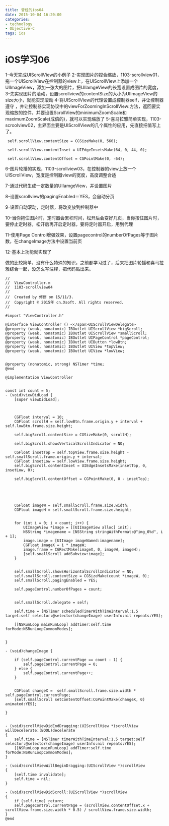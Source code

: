 ```yaml
---
title: 曾经的ios04
date: 2015-10-04 16:20:00
categories: 
- technology
- Objective-C 
tags: ios
---
```


# iOS学习06
1-今天完成UIScrollView的小例子
2-实现图片的捏合缩放，1103-scrollview01，拖一个UIScrollView在控制器的view上，在UIScrollView上添加一个UIImageView，添加一张大的图片，把UIIamgeView的长宽设置成图片的宽度，<!-- more -->
3-先实现图片的滚动，设置scrollview的contentSize的大小为UIImageView的size大小，就能实现滚动
4-将UIScrollView的代理设置成控制器self，并让控制器遵守 ，并让控制器实现协议中的viewForZoomingInScrollView:方法，返回要实现缩放的控件，并要设置ScrollView的minimumZoomScale和maximumZoomScale(成倍的)，就可以实现缩放了
5-喜马拉雅简单实现，1103-scroolview02，主界面主要是UIScrollView的几个属性的应用，先直接把值写上了。
    
   ```
    self.scrollView.contentSize = CGSizeMake(0, 560);

    self.scrollView.contentInset = UIEdgeInsetsMake(64, 0, 44, 0);

    self.scrollView.contentOffset = CGPointMake(0, -64);
   ```

6-图片轮播的实现，1103-scrollview03，在控制器的view上放一个UIScrollView，宽度是控制器view的宽度，高度调整合适

7-通过代码生成一定数量的UIIamgeView，并设置图片

8-设置scrollview的pagingEnabled＝YES，会自动分页

9-设置自动滚动，定时器，将改变放到控制器中

10-当你拖住图片时，定时器会累积时间，松开后会变好几页，当你按住图片时，要停止定时器，松开后再开启定时器，要将定时器开启，用到代理

11-使用Page Control增强效果，设置pagecontrol的numberOfPages等于图片数，在changeImage方法中设置当前页

12-基本上功能就实现了

做的比较简单，没有什么特殊的知识，之前都学习过了，后来把图片轮播和喜马拉雅综合一起，没怎么写注释，把代码贴出来。

```
//
//  ViewController.m
//  1103-scrollview04
//
//  Created by 修修 on 15/11/3.
//  Copyright © 2015年 cn.Xsoft. All rights reserved.
//

#import "ViewController.h"

@interface ViewController () <</span>UIScrollViewDelegate>
@property (weak, nonatomic) IBOutlet UIScrollView *bigScroll;
@property (weak, nonatomic) IBOutlet UIScrollView *smallScroll;
@property (weak, nonatomic) IBOutlet UIPageControl *pageControl;
@property (weak, nonatomic) IBOutlet UIButton *lowBtn;
@property (weak, nonatomic) IBOutlet UIView *topView;
@property (weak, nonatomic) IBOutlet UIView *lowView;


@property (nonatomic, strong) NSTimer *time;
@end

@implementation ViewController


const int count = 5;
- (void)viewDidLoad {
    [super viewDidLoad];
   

    
    CGFloat interval = 10;
    CGFloat scrollH = self.lowBtn.frame.origin.y + interval + self.lowBtn.frame.size.height;
    
    self.bigScroll.contentSize = CGSizeMake(0, scrollH);
    
    self.bigScroll.showsVerticalScrollIndicator = NO;
    
    CGFloat insetTop = self.topView.frame.size.height - self.smallScroll.frame.origin.y + interval;
    CGFloat insetLow = self.lowView.frame.size.height;
    self.bigScroll.contentInset = UIEdgeInsetsMake(insetTop, 0, insetLow, 0);
    
    self.bigScroll.contentOffset = CGPointMake(0, 0 - insetTop);
    




    CGFloat imageW = self.smallScroll.frame.size.width;
    CGFloat imageH = self.smallScroll.frame.size.height;
    
    
    for (int i = 0; i < count; i++) {
        UIImageView *image = [[UIImageView alloc] init];
        NSString *imagename = [NSString stringWithFormat:@"img_0%d", i + 1];
        image.image = [UIImage imageNamed:imagename];
        CGFloat imageX = i * imageW;
        image.frame = CGRectMake(imageX, 0, imageW, imageH);
        [self.smallScroll addSubview:image];
    }
    
    
    self.smallScroll.showsHorizontalScrollIndicator = NO;
    self.smallScroll.contentSize = CGSizeMake(count *imageW, 0);
    self.smallScroll.pagingEnabled = YES;
    
    self.pageControl.numberOfPages = count;
    
    
    self.smallScroll.delegate = self;
    
    self.time = [NSTimer scheduledTimerWithTimeInterval:1.5 target:self selector:@selector(changeImage) userInfo:nil repeats:YES];
    
    [[NSRunLoop mainRunLoop] addTimer:self.time forMode:NSRunLoopCommonModes];


}

- (void)changeImage {
    
    if (self.pageControl.currentPage == count - 1) {
        self.pageControl.currentPage = 0;
    } else {
        self.pageControl.currentPage++;
    }
    
    
    CGFloat changeX =  self.smallScroll.frame.size.width * self.pageControl.currentPage;
    [self.smallScroll setContentOffset:CGPointMake(changeX, 0) animated:YES];

}


- (void)scrollViewDidEndDragging:(UIScrollView *)scrollView willDecelerate:(BOOL)decelerate
{
    self.time = [NSTimer timerWithTimeInterval:1.5 target:self selector:@selector(changeImage) userInfo:nil repeats:YES];
    [[NSRunLoop mainRunLoop] addTimer:self.time forMode:NSRunLoopCommonModes];
}

- (void)scrollViewWillBeginDragging:(UIScrollView *)scrollView
{
    [self.time invalidate];
    self.time = nil;
}

- (void)scrollViewDidScroll:(UIScrollView *)scrollView
{
    if (self.time) return;
    self.pageControl.currentPage = (scrollView.contentOffset.x + scrollView.frame.size.width * 0.5) / scrollView.frame.size.width;
}
@end
```